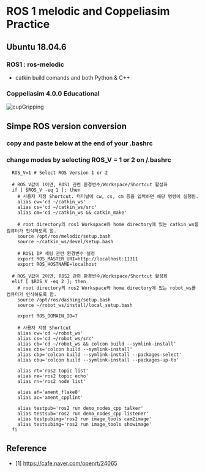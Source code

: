 
# ROS 1 melodic and Coppeliasim Practice

## Ubuntu 18.04.6

### ROS1 : ros-melodic
* catkin build comands and both Python & C++

### Coppeliasim 4.0.0 Educational
![cupGripping](https://user-images.githubusercontent.com/68832065/148175617-8be1b254-32cc-44bf-af6b-98055048882e.gif)

## Simpe ROS version conversion
### copy and paste below at the end of your .bashrc
### change modes by selecting ROS_V = 1 or 2 on /.bashrc

```
  ROS_V=1 # Select ROS Version 1 or 2

  # ROS_V값이 1이면, ROS1 관련 환경변수/Workspace/Shortcut 활성화
  if [ $ROS_V -eq 1 ]; then
    # 사용자 지정 Shortcut. 터미널에 cw, cs, cm 등을 입력하면 해당 명령이 실행됨.
    alias cw='cd ~/catkin_ws'
    alias cs='cd ~/catkin_ws/src'
    alias cm='cd ~/catkin_ws && catkin_make'

    # root directory의 ros1 Workspace와 home directory에 있는 catkin_ws를 컴퓨터가 인식하도록 함.
    source /opt/ros/melodic/setup.bash
    source ~/catkin_ws/devel/setup.bash

    # ROS1 IP 세팅 관련 환경변수 설정
    export ROS_MASTER_URI=http://localhost:11311
    export ROS_HOSTNAME=localhost

  # ROS_V값이 2이면, ROS2 관련 환경변수/Workspace/Shortcut 활성화
  elif [ $ROS_V -eq 2 ]; then
    # root directory의 ros2 Workspace와 home directory에 있는 robot_ws를 컴퓨터가 인식하도록 함.
    source /opt/ros/dashing/setup.bash
    source ~/robot_ws/install/local_setup.bash

    export ROS_DOMAIN_ID=7

    # 사용자 지정 Shortcut
    alias cw='cd ~/robot_ws'
    alias cs='cd ~/robot_ws/src'
    alias cb='cd ~/robot_ws && colcon build --symlink-install'
    alias cbs='colcon build --symlink-install'
    alias cbp='colcon build --symlink-install --packages-select'
    alias cbu='colcon build --symlink-install --packages-up-to'

    alias rt='ros2 topic list'
    alias re='ros2 topic echo'
    alias rn='ros2 node list'

    alias af='ament_flake8'
    alias ac='ament_cpplint'

    alias testpub='ros2 run demo_nodes_cpp talker'
    alias testsub='ros2 run demo_nodes_cpp listener'
    alias testpubimg='ros2 run image_tools cam2image'
    alias testsubimg='ros2 run image_tools showimage'
  fi
```

## Reference
* [1] https://cafe.naver.com/openrt/24065
